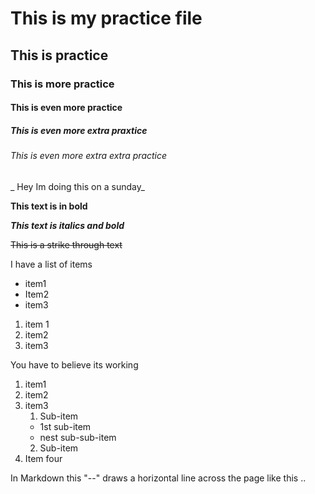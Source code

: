 # This is my practice file 

## This is practice

### This is more practice 

#### This is even more practice 

##### This is even more extra praxtice

###### This is even more extra extra practice 

_ Hey Im doing this on a sunday_

**This text is in bold**

**_This text is italics and bold_**

~~This is a strike through text~~

I have a list of items 

* item1
* Item2
* item3 

1. item 1
2. item2
3. item3

You have to believe its working 

1. item1
2. item2
4. item3 
   1. Sub-item
   - 1st sub-item
   - nest sub-sub-item
    2.    Sub-item
4. Item four

In Markdown this "--" draws a horizontal line across the page like this ..